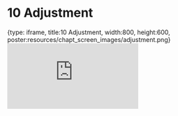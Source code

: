 # 10 Adjustment
 
{type: iframe, title:10 Adjustment, width:800, height:600, poster:resources/chapt_screen_images/adjustment.png}
![](https://b7m.github.io/Regression_Models/no_toc/adjustment.html)
 

 
